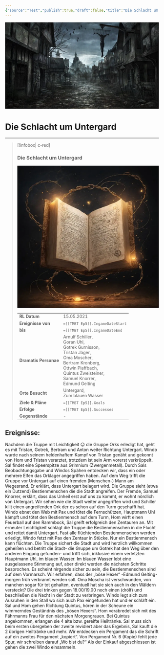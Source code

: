 ```yaml
---
{"source":"Test","publish":true,"draft":false,"title":"Die Schlacht um Untergard","tags":["Tagebuch"],"kampagne":"TMBT","PassFrontmatter":true}
---
```


![Warhammer_Banner.webp| banner p+cct](../../Warhammer_Banner.webp)

# Die Schlacht um Untergard

---

> [!infobox| c-red]
>
>
> ### Die Schlacht um Untergard
>
> ![Journal1.webp](../../Journal1.webp)
> 
> |  |  |
> | ---- | ---- |
> | **RL Datum** | 15.05.2021 |
> | **Ereignisse von** | `=[[TMBT Ep5]].IngameDateStart` |
> | **bis** | `=[[TMBT Ep5]].IngameDateEnd` |
> | **Dramatis Personae** | Arnulf Schiller,<br>Goran Uhl,<br>Gotrek Gurnisson,<br>Tristan Jäger,<br>Oma Moscher,<br>Bertram Kronberg,<br>Ottwin Plaffbach,<br>Quintus Zweisteiner,<br>Samuel Knorrer,<br>Edmund Gelting |
> | **Orte Besucht** | Untergard,<br>Zum blauen Wasser |
> | **Ziele & Pläne** | `=[[TMBT Ep5]].Goals` |
> | **Erfolge** | `=[[TMBT Ep5]].Successes` |
> | **Gegenstände** | - |

## Ereignisse:

Nachdem die Truppe mit Leichtigkeit 😉 die Gruppe Orks erledigt hat, geht es mit Tristan, Gotrek, Bertram und Anton weiter Richtung Untergart. Windo wurde nach seinem heldenhaftem Kampf von Tristan genäht und gekonnt von Hom und Tristan verarztet, trotzdem ist sein Arm vorerst verkrüppelt. Sal findet eine Speerspitze aus Grimnium (Zwergenmetall). Durch Sals Beobachtungsgabe und Windos Spähen entdecken wir, dass ein oder mehrere Elfen das Orklager angegriffen haben.
Auf dem Weg trifft die Gruppe vor Untergart auf einen fremden (Menschen-) Mann am Wegesrand. Er erklärt, dass Untergart belagert wird. Die Gruppe sieht (etwa ein Dutzend) Bestienmenschen die die Stadt angreifen. Der Fremde, Samuel Knorrer, erklärt, dass das Unheil erst auf uns zu kommt, er wohnt nördlich von Untergart. Wir sehen wie die Stadt weiter angegriffen wird und Schiller killt einen angreifenden Ork der es schon auf den Turm geschafft hat.
Windo ebnet den Web mit Pax und tötet die Fernschützen, Hauptmann Uhl kämpft und tötet den Bestienmensch auf dem Turm, Hom wirft einen Feuerball auf den Rammbock, Sal greift erfolgreich den Zentauren an. Mit erneuter Leichtigkeit schlägt die Truppe die Bestienmenschen in die Flucht und rettet damit Untergart. Fast alle flüchtenden Bestienmenschen werden erledigt, Windo fetzt mit Pax den Zentaur in Stücke. Nur ein Bestienmensch kann flüchten.
Die Truppe sichert die Stadt und wird herzlich willkommen geheißen und betritt die Stadt- die Gruppe um Gotrek hat den Weg über den anderen Eingang gefunden- und trifft sich, inklusive einem verletzten Hauptmann Uhl, im blauen Wasser.
Im blauen Wasser lebt eine ausgelassene Stimmung auf, aber direkt werden die nächsten Schritte besprochen. Es scheint nirgends sicher zu sein, die Bestienmenschen sind auf dem Vormarsch. Wir erfahren, dass der „böse Hexer“ -Edmund Gelting- morgen früh verbrannt werden soll. Oma Moscha ist verschwunden, von manchen sogar für tot gehalten, eventuell hat sie sich auch in den Wäldern versteckt?
Die drei trinken gegen 18.00/19.00 noch einen (drölf) und beschließen die Nacht in der Stadt zu verbringen. Windo legt sich zum Ausruhen in den Stall wo sich auch Pax eingefunden hat und er schläft ein. Sal und Hom gehen Richtung Quintus, hören in der Scheune ein wimmerndes Geständnis des „bösen Hexers“. Hom verabredet sich mit des Fährmanns Frau für den nächsten Morgengrauen.
Bei Quintus angekommen, erlangen sie 4 alte bzw. gereifte Heiltränke. Sal muss sich beim ersten übergeben der zweite revidiert aber das Ergebnis, Sal kauft die 2 übrigen Heiltränke und mehr. Wir entdecken ein Pergament das die Schrift auf ein zweites Pergament „kopiert“. Von Pergament Nr. 6 (Kopie) fehlt jede Spur, wir schreiben darauf „Wo bist du?“
Als der Einkauf abgeschlossen ist gehen die zwei Windo einsammeln.